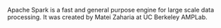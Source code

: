 Apache Spark is a fast and general purpose engine for large scale data processing.
It was created by Matei Zaharia at UC Berkeley AMPLab.
